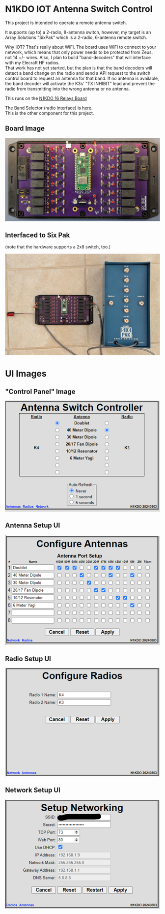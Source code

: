 # N1KDO IOT Antenna Switch Control

This project is intended to operate a remote antenna switch.  

It supports (up to) a 2-radio, 8-antenna switch, however, my target is an Array 
Solutions "SixPak" which is a 2-radio, 6-antenna remote switch.  

Why IOT?  That's really about WiFi.  The board uses WiFi to connect to your network,
which means that only power needs to be protected from Zeus, not 14 +/- wires.  Also, 
I plan to build "band-decoders" that will interface with my Elecraft HF radios.  
That work has not yet started, but the plan is that the band decoders will detect
a band change on the radio and send a API request to the switch control board to 
request an antenna for that band.  If no antenna is available, the band decoder
will activate the K3s' "TX INHIBIT" lead and prevent the radio from transmitting
into the wrong antenna or no antenna.

This runs on the [N1KDO 16 Relays Board](https://github.com/n1kdo/16-relays/)

The Band Selector (radio interface) is [here](https://github.com/n1kdo/BandSelector).  
This is the other component for this project.

## Board Image
![Board Image](images/board-image.jpg)

## Interfaced to Six Pak

(note that the hardware supports a 2x8 switch, too.)

![Interfaced to Six Pak](images/with-six-pak.jpg)

# UI Images

## "Control Panel" Image
![Control UI](images/control-ui.png)

## Antenna Setup UI
![Antenna Setup UI](images/antenna-ui.png)

## Radio Setup UI
![Radio Setup UI](images/radios-ui.png)

## Network Setup UI
![Network Setup UI](images/network-ui.png)

